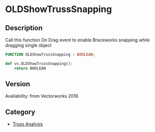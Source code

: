# OLDShowTrussSnapping

## Description
Call this function On Drag event to enable Braceworks snapping while dragging single object

```pascal
FUNCTION OLDShowTrussSnapping : BOOLEAN;
```

```python
def vs.OLDShowTrussSnapping():
    return BOOLEAN
```

## Version
Availability: from Vectorworks 2018

## Category
* [Truss Analysis](../Categories/Truss%20Analysis.md)
